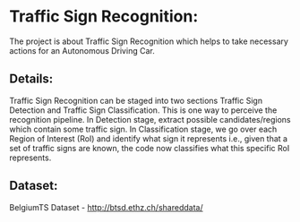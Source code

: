 # Traffic Sign Recognition:  
The project is about Traffic Sign Recognition which helps to take necessary actions for an Autonomous Driving Car.  
## Details:  
Traffic Sign Recognition can be staged into two sections Traffic Sign Detection and Traffic Sign Classification. This is one way to perceive the recognition pipeline. In Detection stage, extract possible candidates/regions which contain some traffic sign. In Classification stage, we go over each Region of Interest (RoI) and identify what sign it represents i.e., given that a set of traffic signs are known, the code now classifies what this specific RoI represents.  
## Dataset:  
BelgiumTS Dataset - http://btsd.ethz.ch/shareddata/
